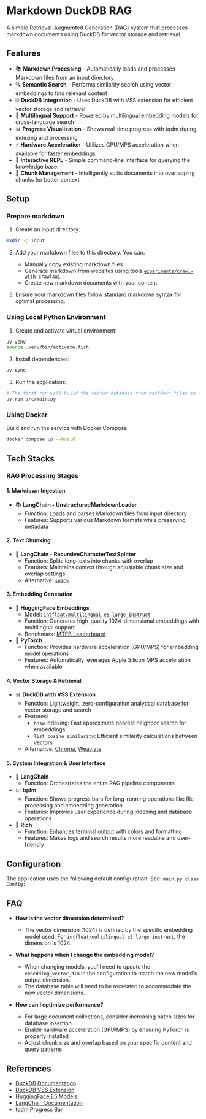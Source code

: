 # Markdown DuckDB RAG

A simple Retrieval-Augmented Generation (RAG) system that processes markdown documents using DuckDB for vector storage and retrieval.

## Features

- 📚 **Markdown Processing** - Automatically loads and processes Markdown files from an input directory
- 🔍 **Semantic Search** - Performs similarity search using vector embeddings to find relevant content
- 🗄️ **DuckDB Integration** - Uses DuckDB with VSS extension for efficient vector storage and retrieval
- 🤖 **Multilingual Support** - Powered by multilingual embedding models for cross-language search
- 📊 **Progress Visualization** - Shows real-time progress with tqdm during indexing and processing
- ⚡ **Hardware Acceleration** - Utilizes GPU/MPS acceleration when available for faster embeddings
- 🔄 **Interactive REPL** - Simple command-line interface for querying the knowledge base
- 🧩 **Chunk Management** - Intelligently splits documents into overlapping chunks for better context

## Setup

### Prepare markdown

1. Create an input directory:
```bash
mkdir -p input
```

2. Add your markdown files to this directory. You can:
   - Manually copy existing markdown files
   - Generate markdown from websites using tools [`experiments/crawl-with-crawl4ai`](../crawl-with-crawl4ai)
   - Create new markdown documents with your content

3. Ensure your markdown files follow standard markdown syntax for optimal processing.

### Using Local Python Environment

1. Create and activate virtual environment:
```bash
uv venv
source .venv/bin/activate.fish
```

2. Install dependencies:
```bash
uv sync
```

3. Run the application:
```bash
# The first run will build the vector database from markdown files in input/
uv run src/main.py
```

### Using Docker

Build and run the service with Docker Compose:

```bash
docker compose up --build
```

## Tech Stacks

### RAG Processing Stages

#### 1. Markdown Ingestion
- 📚 **LangChain - UnstructuredMarkdownLoader**
  - Function: Loads and parses Markdown files from input directory
  - Features: Supports various Markdown formats while preserving metadata

#### 2. Text Chunking
- 🧩 **LangChain - RecursiveCharacterTextSplitter**
  - Function: Splits long texts into chunks with overlap
  - Features: Maintains context through adjustable chunk size and overlap settings
  - Alternative: [`spaCy`](https://spacy.io/)

#### 3. Embedding Generation
- 🧠 **HuggingFace Embeddings**
  - Model: [`intfloat/multilingual-e5-large-instruct`](https://huggingface.co/intfloat/multilingual-e5-large-instruct)
  - Function: Generates high-quality 1024-dimensional embeddings with multilingual support
  - Benchmark: [MTEB Leaderboard](https://huggingface.co/spaces/mteb/leaderboard)
- 🚀 **PyTorch**
  - Function: Provides hardware acceleration (GPU/MPS) for embedding model operations
  - Features: Automatically leverages Apple Silicon MPS acceleration when available

#### 4. Vector Storage & Retrieval
- 📊 **DuckDB with VSS Extension**
  - Function: Lightweight, zero-configuration analytical database for vector storage and search
  - Features:
    - `hnsw` indexing: Fast approximate nearest neighbor search for embeddings
    - `list_cosine_similarity`: Efficient similarity calculations between vectors
  - Alternative: [Chroma](https://github.com/chroma-core/chroma), [Weaviate](https://github.com/weaviate/weaviate)

#### 5. System Integration & User Interface
- 🔄 **LangChain**
  - Function: Orchestrates the entire RAG pipeline components
- 📈 **tqdm**
  - Function: Shows progress bars for long-running operations like file processing and embedding generation
  - Features: Improves user experience during indexing and database operations
- 🎨 **Rich**
  - Function: Enhances terminal output with colors and formatting
  - Features: Makes logs and search results more readable and user-friendly

## Configuration

The application uses the following default configuration:
See: `main.py class Config:`

## FAQ

- **How is the vector dimension determined?**
  - The vector dimension (1024) is defined by the specific embedding model used. For `intfloat/multilingual-e5-large-instruct`, the dimension is 1024.

- **What happens when I change the embedding model?**
  - When changing models, you'll need to update the `embedding_vector_dim` in the configuration to match the new model's output dimension.
  - The database table will need to be recreated to accommodate the new vector dimensions.

- **How can I optimize performance?**
  - For large document collections, consider increasing batch sizes for database insertion
  - Enable hardware acceleration (GPU/MPS) by ensuring PyTorch is properly installed
  - Adjust chunk size and overlap based on your specific content and query patterns

## References

- [DuckDB Documentation](https://duckdb.org/docs/)
- [DuckDB VSS Extension](https://github.com/duckdb/duckdb_vss)
- [HuggingFace E5 Models](https://huggingface.co/intfloat/multilingual-e5-large-instruct)
- [LangChain Documentation](https://python.langchain.com/docs/get_started/introduction)
- [tqdm Progress Bar](https://github.com/tqdm/tqdm)
